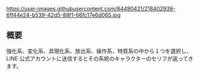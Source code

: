 https://user-images.githubusercontent.com/84490421/218402939-6ff44e24-b539-42d5-88f1-66fc17e6d065.jpg

## 概要

強化系、変化系、具現化系、放出系、操作系、特質系の中から１つを選択し、LINE 公式アカウントに送信するとその系統のキャラクターのセリフが返ってきます。
